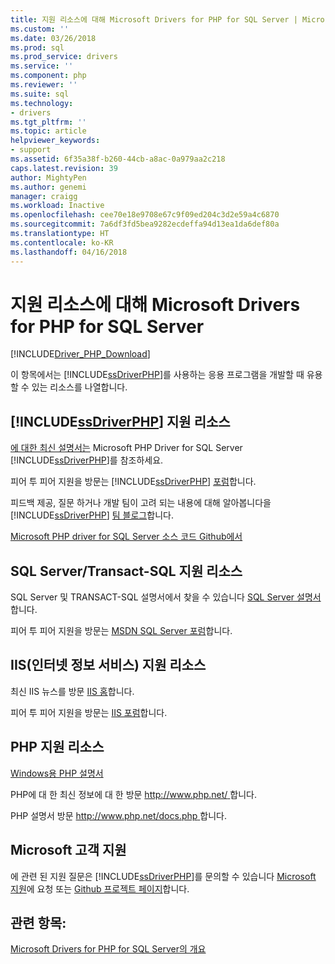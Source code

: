 ```yaml
---
title: 지원 리소스에 대해 Microsoft Drivers for PHP for SQL Server | Microsoft Docs
ms.custom: ''
ms.date: 03/26/2018
ms.prod: sql
ms.prod_service: drivers
ms.service: ''
ms.component: php
ms.reviewer: ''
ms.suite: sql
ms.technology:
- drivers
ms.tgt_pltfrm: ''
ms.topic: article
helpviewer_keywords:
- support
ms.assetid: 6f35a38f-b260-44cb-a8ac-0a979aa2c218
caps.latest.revision: 39
author: MightyPen
ms.author: genemi
manager: craigg
ms.workload: Inactive
ms.openlocfilehash: cee70e18e9708e67c9f09ed204c3d2e59a4c6870
ms.sourcegitcommit: 7a6df3fd5bea9282ecdeffa94d13ea1da6def80a
ms.translationtype: HT
ms.contentlocale: ko-KR
ms.lasthandoff: 04/16/2018
---
```

# <a name="support-resources-for-the-microsoft-drivers-for-php-for-sql-server"></a>지원 리소스에 대해 Microsoft Drivers for PHP for SQL Server
[!INCLUDE[Driver_PHP_Download](../../includes/driver_php_download.md)]

이 항목에서는 [!INCLUDE[ssDriverPHP](../../includes/ssdriverphp_md.md)]를 사용하는 응용 프로그램을 개발할 때 유용할 수 있는 리소스를 나열합니다.  
  
## <a name="includessdriverphpincludesssdriverphpmdmd-support-resources"></a>[!INCLUDE[ssDriverPHP](../../includes/ssdriverphp_md.md)] 지원 리소스  
[에 대한 최신 설명서는](../../connect/php/microsoft-php-driver-for-sql-server.md) Microsoft PHP Driver for SQL Server [!INCLUDE[ssDriverPHP](../../includes/ssdriverphp_md.md)]를 참조하세요.  
  
피어 투 피어 지원을 방문는 [!INCLUDE[ssDriverPHP](../../includes/ssdriverphp_md.md)] [포럼](https://social.msdn.microsoft.com/Forums/sqlserver/home?forum=sqldriverforphp)합니다.  
  
피드백 제공, 질문 하거나 개발 팀이 고려 되는 내용에 대해 알아봅니다을 [!INCLUDE[ssDriverPHP](../../includes/ssdriverphp_md.md)] [팀 블로그](https://blogs.msdn.microsoft.com/sqlphp/)합니다.  
  
[Microsoft PHP driver for SQL Server 소스 코드 Github에서](https://github.com/Microsoft/msphpsql)  
  
## <a name="sql-servertransact-sql-support-resources"></a>SQL Server/Transact-SQL 지원 리소스  
SQL Server 및 TRANSACT-SQL 설명서에서 찾을 수 있습니다 [SQL Server 설명서](../../sql-server/sql-server-technical-documentation.md)합니다.  
  
피어 투 피어 지원을 방문는 [MSDN SQL Server 포럼](https://social.msdn.microsoft.com/Forums/sqlserver/home)합니다.  
  
## <a name="internet-information-services-iis-support-resources"></a>IIS(인터넷 정보 서비스) 지원 리소스  
최신 IIS 뉴스를 방문 [IIS 홈](https://www.iis.net/)합니다.  
  
피어 투 피어 지원을 방문는 [IIS 포럼](https://forums.iis.net/)합니다.  
  
## <a name="php-support-resources"></a>PHP 지원 리소스  
[Windows용 PHP 설명서](http://windows.php.net/)  
  
PHP에 대 한 최신 정보에 대 한 방문 [ http://www.php.net/ ](http://www.php.net)합니다.  
  
PHP 설명서 방문 [ http://www.php.net/docs.php ](http://www.php.net/docs.php)합니다.  
  
## <a name="microsoft-customer-support"></a>Microsoft 고객 지원  
에 관련 된 지원 질문은 [!INCLUDE[ssDriverPHP](../../includes/ssdriverphp_md.md)]를 문의할 수 있습니다 [Microsoft 지원](https://support.microsoft.com/contactus/)에 요청 또는 [Github 프로젝트 페이지](https://github.com/Microsoft/msphpsql/issues)합니다.  
  
## <a name="see-also"></a>관련 항목:  
[Microsoft Drivers for PHP for SQL Server의 개요](../../connect/php/overview-of-the-php-sql-driver.md)
  
